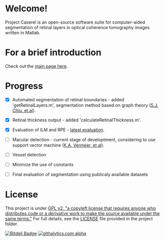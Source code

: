# Welcome!

Project Caserel is an open-source software suite for computer-aided segmentation of retinal layers in optical coherence tomography images written in Matlab.

# For a brief introduction

Check out the [main page here](http://pangyuteng.github.io/caserel/).

# Progress

- [x] Automated segmentation of retinal boundaries
                   - added 'getRetinalLayers.m', segmentation method based on graph theory ([S.J. Chiu, et al](http://goo.gl/Z8zsY)).
- [x] Retinal thickness output
                   - added 'calculateRetinalThickness.m'.
- [x] Evaluation of ILM and RPE
                   - [latest evaluation](https://github.com/pangyuteng/caserel/wiki/Evaluation-of-segmentation).
- [ ] Macular detection
                   - current stage of developtment, considering to use support vector machine ([K.A. Vermeer, et al](http://www.ncbi.nlm.nih.gov/pmc/articles/PMC3114239/)).
- [ ] Vessel detection
- [ ] Minimize the use of constants
- [ ] Final evaluation of segmentation using publicaly available datasets



# License
This project is under [GPL v2, "a copyleft license that requires anyone who distributes code or a derivative work to make the source available under the same terms."](http://choosealicense.com/licenses/gpl-v2/)  For full details, see the [LICENSE](https://github.com/pangyuteng/caserel/blob/master/LICENSE) file provided in the project folder.


[![Bitdeli Badge](https://d2weczhvl823v0.cloudfront.net/pangyuteng/caserel/trend.png)](https://bitdeli.com/free "Bitdeli Badge")
[![githalytics.com alpha](https://cruel-carlota.pagodabox.com/1375c1d50439709f78fe58b7ca085e7e "githalytics.com")](http://githalytics.com/pangyuteng/caserel)
